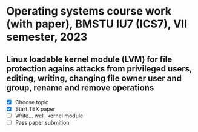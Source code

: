 # Operating systems course work (with paper), BMSTU IU7 (ICS7), VII semester, 2023

## Linux loadable kernel module (LVM) for file protection agains attacks from privileged users, editing, writing, changing file owner user and group, rename and remove operations

- [x] Choose topic
- [x] Start TEX paper
- [ ] Write... well, kernel module
- [ ] Pass paper submition